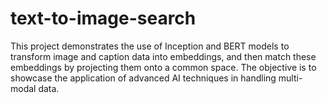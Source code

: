 # text-to-image-search
This project demonstrates the use of Inception and BERT models to transform image and caption data into embeddings, and then match these embeddings by projecting them onto a common space. The objective is to showcase the application of advanced AI techniques in handling multi-modal data.
